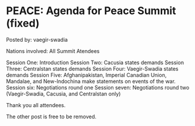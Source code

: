 # PEACE: Agenda for Peace Summit (fixed)

Posted by: vaegir-swadia

Nations involved: All Summit Atendees

Session One: Introduction 
Session Two: Cacusia states demands Session Three: Centralstan states demands 
Session Four: Vaegir-Swadia states demands
Session Five: Afghanipakistan, Imperial Canadian Union, Mandalae, and New-Indochina make statements on events of the war.
Session six: Negotiations round one
Session seven: Negotiations round two (Vaegir-Swadia, Cacusia, and Centralstan only)

Thank you all attendees.

The other post is free to be removed.
